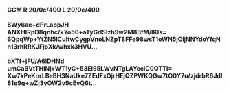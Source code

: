 #### GCM R 20/0c/400 L 20/0c/400
**8Wy6ac+dPrLappJH**<br/>**ANXHIRpD8qnhc/kYo50+aTyGrlSlzh9w2M8BfM/IKIs=**<br/>**6QpqWp+YtZN5ICuItwCygpVnoLNZpT8FFe98wsT1oWN5jOljNNYdoYfqNn13rhRRKJFjpXk/whxk3HVU...**<br/><br/>
**bXTf+jFU/A6lDHNd**<br/>**umCaBVtTHINjxWT1yC+53EI65LWvNTgLAYcciC0QTTI=**<br/>**Xw7kPeKnrLBeBH3NaUke7ZEdFxOjrHEjQZPWKQGw7tO0Y7u/zjdrbR6Jdl81e9q+wZj3yOW2v9cEvQ6t...**